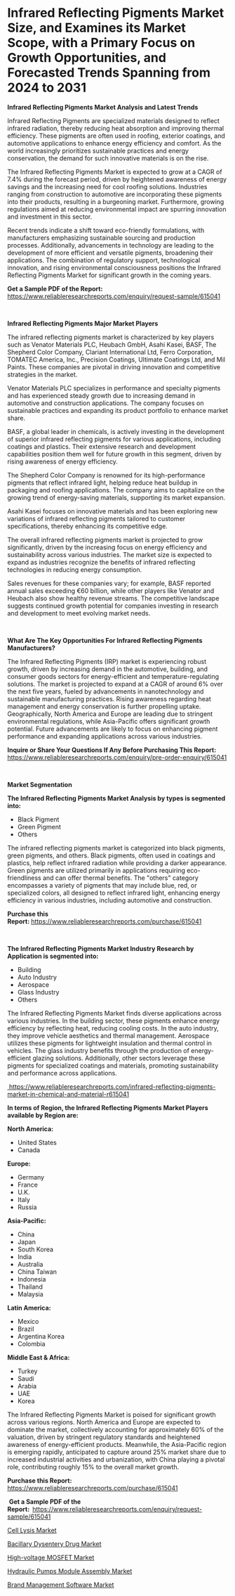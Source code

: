 <p><h1>Infrared Reflecting Pigments Market Size, and Examines its Market Scope, with a Primary Focus on Growth Opportunities, and Forecasted Trends Spanning from 2024 to 2031</h1></p><p><strong>Infrared Reflecting Pigments Market Analysis and Latest Trends</strong></p>
<p><p>Infrared Reflecting Pigments are specialized materials designed to reflect infrared radiation, thereby reducing heat absorption and improving thermal efficiency. These pigments are often used in roofing, exterior coatings, and automotive applications to enhance energy efficiency and comfort. As the world increasingly prioritizes sustainable practices and energy conservation, the demand for such innovative materials is on the rise.</p><p>The Infrared Reflecting Pigments Market is expected to grow at a CAGR of 7.4% during the forecast period, driven by heightened awareness of energy savings and the increasing need for cool roofing solutions. Industries ranging from construction to automotive are incorporating these pigments into their products, resulting in a burgeoning market. Furthermore, growing regulations aimed at reducing environmental impact are spurring innovation and investment in this sector.</p><p>Recent trends indicate a shift toward eco-friendly formulations, with manufacturers emphasizing sustainable sourcing and production processes. Additionally, advancements in technology are leading to the development of more efficient and versatile pigments, broadening their applications. The combination of regulatory support, technological innovation, and rising environmental consciousness positions the Infrared Reflecting Pigments Market for significant growth in the coming years.</p></p>
<p><strong>Get a Sample PDF of the Report:&nbsp;</strong> <a href="https://www.reliableresearchreports.com/enquiry/request-sample/615041?utm_campaign=1626&utm_medium=2&utm_source=Github&utm_content=ia&utm_term=12102024&utm_id=infrared-reflecting-pigments">https://www.reliableresearchreports.com/enquiry/request-sample/615041</a></p>
<p>&nbsp;</p>
<p><strong>Infrared Reflecting Pigments Major Market Players</strong></p>
<p><p>The infrared reflecting pigments market is characterized by key players such as Venator Materials PLC, Heubach GmbH, Asahi Kasei, BASF, The Shepherd Color Company, Clariant International Ltd, Ferro Corporation, TOMATEC America, Inc., Precision Coatings, Ultimate Coatings Ltd, and Mil Paints. These companies are pivotal in driving innovation and competitive strategies in the market.</p><p>Venator Materials PLC specializes in performance and specialty pigments and has experienced steady growth due to increasing demand in automotive and construction applications. The company focuses on sustainable practices and expanding its product portfolio to enhance market share.</p><p>BASF, a global leader in chemicals, is actively investing in the development of superior infrared reflecting pigments for various applications, including coatings and plastics. Their extensive research and development capabilities position them well for future growth in this segment, driven by rising awareness of energy efficiency.</p><p>The Shepherd Color Company is renowned for its high-performance pigments that reflect infrared light, helping reduce heat buildup in packaging and roofing applications. The company aims to capitalize on the growing trend of energy-saving materials, supporting its market expansion.</p><p>Asahi Kasei focuses on innovative materials and has been exploring new variations of infrared reflecting pigments tailored to customer specifications, thereby enhancing its competitive edge.</p><p>The overall infrared reflecting pigments market is projected to grow significantly, driven by the increasing focus on energy efficiency and sustainability across various industries. The market size is expected to expand as industries recognize the benefits of infrared reflecting technologies in reducing energy consumption.</p><p>Sales revenues for these companies vary; for example, BASF reported annual sales exceeding €60 billion, while other players like Venator and Heubach also show healthy revenue streams. The competitive landscape suggests continued growth potential for companies investing in research and development to meet evolving market needs.</p></p>
<p>&nbsp;</p>
<p><strong>What Are The Key Opportunities For Infrared Reflecting Pigments Manufacturers?</strong></p>
<p><p>The Infrared Reflecting Pigments (IRP) market is experiencing robust growth, driven by increasing demand in the automotive, building, and consumer goods sectors for energy-efficient and temperature-regulating solutions. The market is projected to expand at a CAGR of around 6% over the next five years, fueled by advancements in nanotechnology and sustainable manufacturing practices. Rising awareness regarding heat management and energy conservation is further propelling uptake. Geographically, North America and Europe are leading due to stringent environmental regulations, while Asia-Pacific offers significant growth potential. Future advancements are likely to focus on enhancing pigment performance and expanding applications across various industries.</p></p>
<p><strong>Inquire or Share Your Questions If Any Before Purchasing This Report:</strong> <a href="https://www.reliableresearchreports.com/enquiry/pre-order-enquiry/615041?utm_campaign=1626&utm_medium=2&utm_source=Github&utm_content=ia&utm_term=12102024&utm_id=infrared-reflecting-pigments">https://www.reliableresearchreports.com/enquiry/pre-order-enquiry/615041</a></p>
<p>&nbsp;</p>
<p><strong>Market Segmentation</strong></p>
<p><strong>The Infrared Reflecting Pigments Market Analysis by types is segmented into:</strong></p>
<p><ul><li>Black Pigment</li><li>Green Pigment</li><li>Others</li></ul></p>
<p><p>The infrared reflecting pigments market is categorized into black pigments, green pigments, and others. Black pigments, often used in coatings and plastics, help reflect infrared radiation while providing a darker appearance. Green pigments are utilized primarily in applications requiring eco-friendliness and can offer thermal benefits. The "others" category encompasses a variety of pigments that may include blue, red, or specialized colors, all designed to reflect infrared light, enhancing energy efficiency in various industries, including automotive and construction.</p></p>
<p><strong>Purchase this Report:&nbsp;</strong><a href="https://www.reliableresearchreports.com/purchase/615041?utm_campaign=1626&utm_medium=2&utm_source=Github&utm_content=ia&utm_term=12102024&utm_id=infrared-reflecting-pigments">https://www.reliableresearchreports.com/purchase/615041</a></p>
<p>&nbsp;</p>
<p><strong>The Infrared Reflecting Pigments Market Industry Research by Application is segmented into:</strong></p>
<p><ul><li>Building</li><li>Auto Industry</li><li>Aerospace</li><li>Glass Industry</li><li>Others</li></ul></p>
<p><p>The Infrared Reflecting Pigments Market finds diverse applications across various industries. In the building sector, these pigments enhance energy efficiency by reflecting heat, reducing cooling costs. In the auto industry, they improve vehicle aesthetics and thermal management. Aerospace utilizes these pigments for lightweight insulation and thermal control in vehicles. The glass industry benefits through the production of energy-efficient glazing solutions. Additionally, other sectors leverage these pigments for specialized coatings and materials, promoting sustainability and performance across applications.</p></p>
<p><a href="https://www.reliableresearchreports.com/infrared-reflecting-pigments-market-in-chemical-and-material-r615041?utm_campaign=1626&utm_medium=2&utm_source=Github&utm_content=ia&utm_term=12102024&utm_id=infrared-reflecting-pigments">&nbsp;https://www.reliableresearchreports.com/infrared-reflecting-pigments-market-in-chemical-and-material-r615041</a></p>
<p><strong>In terms of Region, the Infrared Reflecting Pigments Market Players available by Region are:</strong></p>
<p>
    <p> <strong> North America: </strong>
        <ul>
            <li>United States</li>
            <li>Canada</li>
        </ul>
        </p> 
    <p> <strong> Europe: </strong>
        <ul>
            <li>Germany</li>
            <li>France</li>
            <li>U.K.</li>
            <li>Italy</li>
            <li>Russia</li>
        </ul>
        </p> 
    <p> <strong> Asia-Pacific: </strong>
        <ul>
            <li>China</li>
            <li>Japan</li>
            <li>South Korea</li>
            <li>India</li>
            <li>Australia</li>
            <li>China Taiwan</li>
            <li>Indonesia</li>
            <li>Thailand</li>
            <li>Malaysia</li>
        </ul>
        </p> 
    <p> <strong> Latin America: </strong>
        <ul>
            <li>Mexico</li>
            <li>Brazil</li>
            <li>Argentina Korea</li>
            <li>Colombia</li>
        </ul>
        </p> 
    <p> <strong> Middle East & Africa: </strong>
        <ul>
            <li>Turkey</li>
            <li>Saudi</li>
            <li>Arabia</li>
            <li>UAE</li>
            <li>Korea</li>
        </ul>
    </p>
    </p>
<p><p>The Infrared Reflecting Pigments Market is poised for significant growth across various regions. North America and Europe are expected to dominate the market, collectively accounting for approximately 60% of the valuation, driven by stringent regulatory standards and heightened awareness of energy-efficient products. Meanwhile, the Asia-Pacific region is emerging rapidly, anticipated to capture around 25% market share due to increased industrial activities and urbanization, with China playing a pivotal role, contributing roughly 15% to the overall market growth.</p></p>
<p><strong>Purchase this Report: </strong><a href="https://www.reliableresearchreports.com/purchase/615041?utm_campaign=1626&utm_medium=2&utm_source=Github&utm_content=ia&utm_term=12102024&utm_id=infrared-reflecting-pigments">https://www.reliableresearchreports.com/purchase/615041</a></p>
<p>&nbsp;<strong>Get a Sample PDF of the Report:&nbsp;&nbsp;</strong><a href="https://www.reliableresearchreports.com/enquiry/request-sample/615041?utm_campaign=1626&utm_medium=2&utm_source=Github&utm_content=ia&utm_term=12102024&utm_id=infrared-reflecting-pigments">https://www.reliableresearchreports.com/enquiry/request-sample/615041</a></p>
<p><strong></strong></p>
<p><p><a href="https://github.com/vimar16th/Market-Research-Report-List-6/blob/main/cell-lysis-market.md?utm_campaign=1626&utm_medium=2&utm_source=Github&utm_content=ia&utm_term=12102024&utm_id=infrared-reflecting-pigments">Cell Lysis Market</a></p><p><a href="https://www.linkedin.com/pulse/sustainability-trends-bacillary-dysentery-drug-industry-market-ya4ye?utm_campaign=1626&utm_medium=2&utm_source=Github&utm_content=ia&utm_term=12102024&utm_id=infrared-reflecting-pigments">Bacillary Dysentery Drug Market</a></p><p><a href="https://www.linkedin.com/pulse/high-voltage-mosfet-market-insights-products-regional-analysis-a1n2e?utm_campaign=1626&utm_medium=2&utm_source=Github&utm_content=ia&utm_term=12102024&utm_id=infrared-reflecting-pigments">High-voltage MOSFET Market</a></p><p><a href="https://www.linkedin.com/pulse/hydraulic-pumps-module-assembly-market-investigation-industry-nayzf?utm_campaign=1626&utm_medium=2&utm_source=Github&utm_content=ia&utm_term=12102024&utm_id=infrared-reflecting-pigments">Hydraulic Pumps Module Assembly Market</a></p><p><a href="https://github.com/arionmp/Market-Research-Report-List-5/blob/main/brand-management-software-market.md?utm_campaign=1626&utm_medium=2&utm_source=Github&utm_content=ia&utm_term=12102024&utm_id=infrared-reflecting-pigments">Brand Management Software Market</a></p></p>